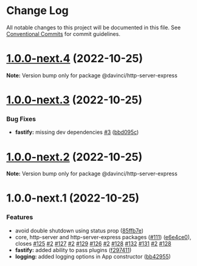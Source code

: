 # Change Log

All notable changes to this project will be documented in this file.
See [Conventional Commits](https://conventionalcommits.org) for commit guidelines.

# [1.0.0-next.4](https://github.com/HPInc/davinci/compare/@davinci/http-server-express@1.0.0-next.3...@davinci/http-server-express@1.0.0-next.4) (2022-10-25)

**Note:** Version bump only for package @davinci/http-server-express





# [1.0.0-next.3](https://github.com/HPInc/davinci/compare/@davinci/http-server-express@1.0.0-next.2...@davinci/http-server-express@1.0.0-next.3) (2022-10-25)


### Bug Fixes

* **fastify:** missing dev dependencies [#3](https://github.com/HPInc/davinci/issues/3) ([bbd095c](https://github.com/HPInc/davinci/commit/bbd095c739a056db53e43545e8ae576dff3f9e26))





# [1.0.0-next.2](https://github.com/HPInc/davinci/compare/@davinci/http-server-express@1.0.0-next.1...@davinci/http-server-express@1.0.0-next.2) (2022-10-25)

**Note:** Version bump only for package @davinci/http-server-express





# 1.0.0-next.1 (2022-10-25)


### Features

* avoid double shutdown using status prop ([85ffb7e](https://github.com/HPInc/davinci/commit/85ffb7e58171a1502b69e17da98781cc2ce6f9e9))
* core, http-server and http-server-express packages ([#111](https://github.com/HPInc/davinci/issues/111)) ([e6e4ce0](https://github.com/HPInc/davinci/commit/e6e4ce0dcc81a3b44976cde471353f77ad872e65)), closes [#125](https://github.com/HPInc/davinci/issues/125) [#2](https://github.com/HPInc/davinci/issues/2) [#127](https://github.com/HPInc/davinci/issues/127) [#2](https://github.com/HPInc/davinci/issues/2) [#129](https://github.com/HPInc/davinci/issues/129) [#126](https://github.com/HPInc/davinci/issues/126) [#2](https://github.com/HPInc/davinci/issues/2) [#128](https://github.com/HPInc/davinci/issues/128) [#132](https://github.com/HPInc/davinci/issues/132) [#131](https://github.com/HPInc/davinci/issues/131) [#2](https://github.com/HPInc/davinci/issues/2) [#128](https://github.com/HPInc/davinci/issues/128)
* **fastify:** added ability to pass plugins ([f297411](https://github.com/HPInc/davinci/commit/f2974113bb45374cc636072425ff420da0491bfc))
* **logging:** added logging options in App constructor ([bb42955](https://github.com/HPInc/davinci/commit/bb429555d37dd7027370a168302d5b337554a5d2))
